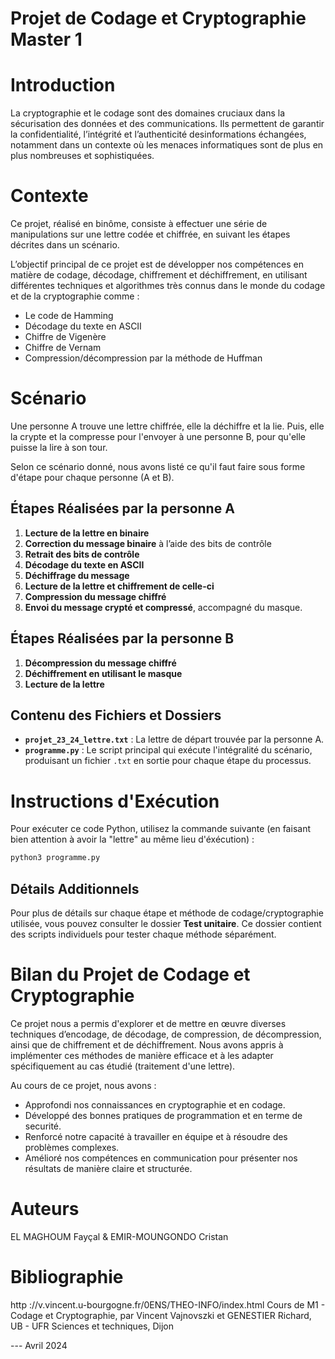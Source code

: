 # Projet de Codage et Cryptographie Master 1

# Introduction
La cryptographie et le codage sont des domaines cruciaux dans la sécurisation des données et des communications. Ils permettent de garantir la confidentialité, l’intégrité et l’authenticité desinformations échangées, notamment dans un contexte où les menaces informatiques sont de plus en plus nombreuses et sophistiquées.


# Contexte 
Ce projet, réalisé en binôme, consiste à effectuer une série de manipulations sur une lettre codée et chiffrée, en suivant les étapes décrites dans un scénario.

L’objectif principal de ce projet est de développer nos compétences en matière de codage, décodage, chiffrement et déchiffrement, en utilisant différentes techniques et algorithmes très connus dans le monde du codage et de la cryptographie comme : 
- Le code de Hamming
- Décodage du texte en ASCII
- Chiffre de Vigenère
- Chiffre de Vernam
- Compression/décompression par la méthode de Huffman


# Scénario
Une personne A trouve une lettre chiffrée, elle la déchiffre et la lie.
Puis, elle la crypte et la compresse pour l'envoyer à une personne B, pour qu'elle puisse la lire à son tour.

Selon ce scénario donné, nous avons listé ce qu'il faut faire sous forme d'étape pour chaque personne (A et B).

## Étapes Réalisées par la personne A

1. **Lecture de la lettre en binaire**
2. **Correction du message binaire** à l’aide des bits de contrôle
3. **Retrait des bits de contrôle**
4. **Décodage du texte en ASCII**
5. **Déchiffrage du message**
6. **Lecture de la lettre et chiffrement de celle-ci** 
7. **Compression du message chiffré**
8. **Envoi du message crypté et compressé**, accompagné du masque.

## Étapes Réalisées par la personne B

1. **Décompression du message chiffré**
2. **Déchiffrement en utilisant le masque**
3. **Lecture de la lettre**


## Contenu des Fichiers et Dossiers

- **`projet_23_24_lettre.txt`** : La lettre de départ trouvée par la personne A.
- **`programme.py`** : Le script principal qui exécute l'intégralité du scénario, produisant un fichier `.txt` en sortie pour chaque étape du processus.

# Instructions d'Exécution

Pour exécuter ce code Python, utilisez la commande suivante (en faisant bien attention à avoir la "lettre" au même lieu d'éxécution) :
```bash
python3 programme.py
```

## Détails Additionnels

Pour plus de détails sur chaque étape et méthode de codage/cryptographie utilisée, vous pouvez consulter le dossier **Test unitaire**. Ce dossier contient des scripts individuels pour tester chaque méthode séparément.


# Bilan du Projet de Codage et Cryptographie

Ce projet nous a permis d'explorer et de mettre en œuvre diverses techniques d’encodage, de décodage, de compression, de décompression, ainsi que de chiffrement et de déchiffrement. Nous avons appris à implémenter ces méthodes de manière efficace et à les adapter spécifiquement au cas étudié (traitement d'une lettre).

Au cours de ce projet, nous avons :

- Approfondi nos connaissances en cryptographie et en codage.
- Développé des bonnes pratiques de programmation et en terme de securité.
- Renforcé notre capacité à travailler en équipe et à résoudre des problèmes complexes.
- Amélioré nos compétences en communication pour présenter nos résultats de manière claire et structurée.

# Auteurs
EL MAGHOUM Fayçal & EMIR-MOUNGONDO Cristan

# Bibliographie  
http ://v.vincent.u-bourgogne.fr/0ENS/THEO-INFO/index.html
Cours de M1 - Codage et Cryptographie, par Vincent Vajnovszki et GENESTIER Richard,
UB - UFR Sciences et techniques, Dijon

---  Avril 2024
